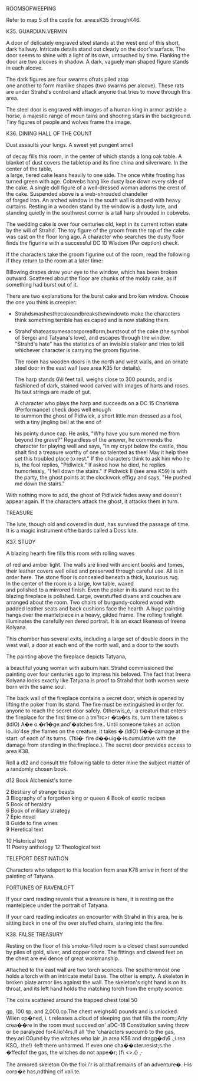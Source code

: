 ROOMSOFWEEPING

Refer to map 5 of the castle for. area:sK35 throughK46.

K35. GUARDIAN.VERMIN

A door of delicately engraved steel stands at the west end of this short, dark hallway. Intricate details stand out clearly on the door's surface. The door seems to shine with a light of its own, untouched by time. Flanking the door are two alcoves in shadow. A dark, vaguely man­ shaped figure stands in each alcove.

The dark figures are four swarms ofrats piled atop  
one another to form manlike shapes (two swarms per alcove). These rats are under Strahd's control and attack anyone that tries to move through this area.

The steel door is engraved with images of a human king in armor astride a horse, a majestic range of moun­ tains and shooting stars in the background. Tiny figures of people and wolves frame the image.

K36. DINING HALL OF THE COUNT

Dust assaults your lungs. A sweet yet pungent smell

of decay fills this room, in the center of which stands a long oak table. A blanket of dust covers the tabletop and its fine china and silverware. In the center of the table,  
a large, tiered cake leans heavily to one side. The once white frosting has turned green with age. Cobwebs hang like dusty lace down every side of the cake. A single doll figure of a well-dressed woman adorns the crest of the cake. Suspended above is a web-shrouded chandelier  
of forged iron. An arched window in the south wall is draped with heavy curtains. Resting in a wooden stand by the window is a dusty lute, and standing quietly in the southwest corner is a tall harp shrouded in cobwebs.

The wedding cake is over four centuries old, kept in its current rotten state by the will of Strahd. The toy figure of the groom from the top of the cake was cast on the floor long ago. A character who searches the dusty floor finds the figurine with a successful DC 10 Wisdom (Per­ ception) check.

If the characters take the groom figurine out of the room, read the following if they return to the room at a later time:

Billowing drapes draw your eye to the window, which has been broken outward. Scattered about the floor are chunks of the moldy cake, as if something had burst out of it.

There are two explanations for the burst cake and bro­ ken window. Choose the one you think is creepier:

-   Strahdsmashesthecakeandbreaksthewindowto make the characters think something terrible has es­ caped and is now stalking them.
    
-   Strahd'shateassumesacorporealform,burstsout of the cake (the symbol of Sergei and Tatyana's love), and escapes through the window. "Strahd's hate" has the statistics of an invisible stalker and tries to kill whichever character is carrying the groom figurine.
    
    The room has wooden doors in the north and west walls, and an ornate steel door in the east wall (see area K35 for details).
    
    The harp stands 6\li feet tall, weighs close to 300 pounds, and is fashioned of dark, stained wood carved with images of harts and roses. Its taut strings are made of gut.
    
    A character who plays the harp and succeeds on a DC 15 Charisma (Performance) check does well enough  
    to summon the ghost of Pidlwick, a short little man dressed as a fool, with a tiny jingling bell at the end of
    
    his pointy dunce cap. He asks, "Why have you sum­ moned me from beyond the grave?" Regardless of the answer, he commends the character for playing well and says, "In my crypt below the castle, thou shalt find a treasure worthy of one so talented as thee! May it help thee set this troubled place to rest." If the characters think to ask him who he is, the fool replies, "Pidlwick." If asked how he died, he replies humorlessly, "I fell down the stairs." If Pidlwick II (see area K59) is with the party, the ghost points at the clockwork effigy and says, "He pushed me down the stairs."

With nothing more to add, the ghost of Pidlwick fades away and doesn't appear again. If the characters attack the ghost, it attacks them in turn.

TREASURE

The lute, though old and covered in dust, has survived the passage of time. It is a magic instrument ofthe bards called a Doss lute.

K37. STUDY

A blazing hearth fire fills this room with rolling waves

of red and amber light. The walls are lined with ancient books and tomes, their leather covers well oiled and preserved through careful use. All is in order here. The stone floor is concealed beneath a thick, luxurious rug.  
In the center of the room is a large, low table, waxed  
and polished to a mirrored finish. Even the poker in its stand next to the blazing fireplace is polished. Large, overstuffed divans and couches are arranged about the room. Two chairs of burgundy-colored wood with padded leather seats and back cushions face the hearth. A huge painting hangs over the mantelpiece in a heavy, gilded frame. The rolling firelight illuminates the carefully ren­ dered portrait. It is an exact likeness of lreena Kolyana.

This chamber has several exits, including a large set of double doors in the west wall, a door at each end of the north wall, and a door to the south.

The painting above the fireplace depicts Tatyana,

a beautiful young woman with auburn hair. Strahd commissioned the painting over four centuries ago to impress his beloved. The fact that Ireena Kolyana looks exactly like Tatyana is proof to Strahd that both women were born with the same soul.

The back wall of the fireplace contains a secret door, which is opened by lifting the poker from its stand. The fire must be extinguished in order for. anyone to reach the secret door safely. Otherwis_e,- a creaturi that enters the fireplace for the first time on a tm'!rc>r �ta�ts its, turn there takes s (ldlO) A�e o.�r1�ge:and'�atches fire.. Until someone takes an action lo..iio'4se ;the flames on the creature, it takes � (ldlO) fi��·damage at the start. of each of its turns. (Ttii�· fire d��uig�·is.cumulative with the damage from standing in the:fireplace.).
The secret door provides access to area K38.

Roll a dl2 and consult the following table to deter­ mine the subject matter of a randomly chosen book.

d12 Book Alchemist's tome

2 Bestiary of strange beasts  
3 Biography of a forgotten king or queen 4 Book of exotic recipes  
5 Book of heraldry  
6 Book of military strategy  
7 Epic novel  
8 Guide to fine wines  
9 Heretical text

10 Historical text  
11 Poetry anthology 12 Theological text

TELEPORT DESTINATION

Characters who teleport to this location from area K78 arrive in front of the painting of Tatyana.

FORTUNES OF RAVENLOFT

If your card reading reveals that a treasure is here, it is resting on the mantelpiece under the portrait of Tatyana.

If your card reading indicates an encounter with Strahd in this area, he is sitting back in one of the over­ stuffed chairs, staring into the fire.

K38. FALSE TREASURY

Resting on the floor of this smoke-filled room is a closed chest surrounded by piles of gold, silver, and copper coins. The fittings and clawed feet on the chest are evi­ dence of great workmanship.

Attached to the east wall are two torch sconces. The southernmost one holds a torch with an intricate metal base. The other is empty. A skeleton in broken plate armor lies against the wall. The skeleton's right hand is on its throat, and its left hand holds the matching torch from the empty sconce.

The coins scattered around the trapped chest total 50

gp, 100 sp, and 2,000.cp.The chest weighs40 pounds and is unlocked. Wlien op�ned, i. t releases a.cloud of sleeping gas that fills the room;:Ariy crea��re in the room must succeed on' aDC-18 Constitution saving throw or be paralyzed for4.lio14rs.If all 'the 'characters succumb to the gas, they.ari:COμnd·by the witches.who lair ,in area K56 and dragg�d\6 .;i.rea KSO,. the!) ·left there unharmed. If even one cha��cter.resist;s.the �ffecfof the gas, the witches do not appe�r; )f\ <>.(} ,·

The armored skeleton On·the floi:i'r is all:thaf.remains of an adventure�. His corp�e has,ndthing cif vali.te.